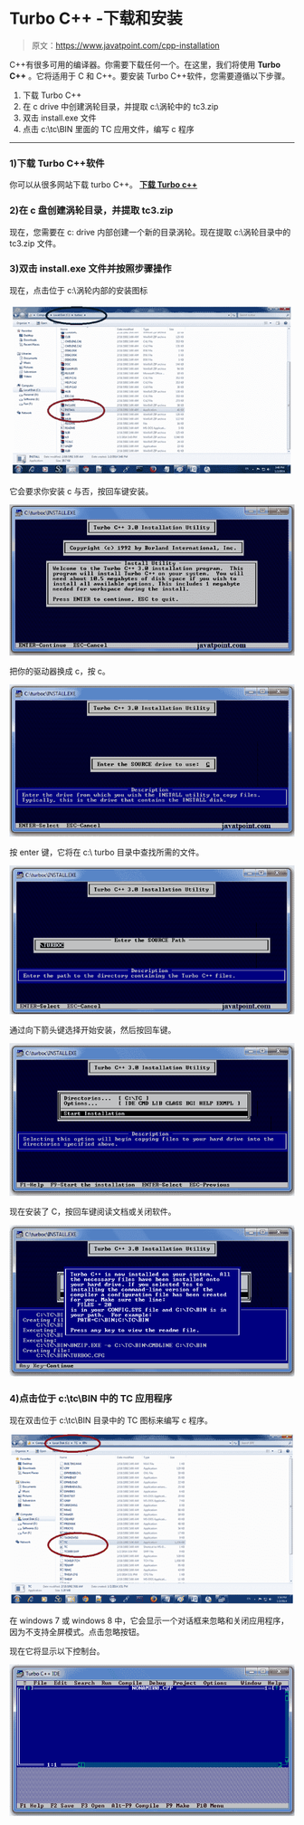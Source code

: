 # Turbo C++ -下载和安装

> 原文：<https://www.javatpoint.com/cpp-installation>

C++有很多可用的编译器。你需要下载任何一个。在这里，我们将使用 **Turbo C++** 。它将适用于 C 和 C++。要安装 Turbo C++软件，您需要遵循以下步骤。

1.  下载 Turbo C++
2.  在 c drive 中创建涡轮目录，并提取 c:\涡轮中的 tc3.zip
3.  双击 install.exe 文件
4.  点击 c:\tc\BIN 里面的 TC 应用文件，编写 c 程序

* * *

### 1)下载 Turbo C++软件

你可以从很多网站下载 turbo C++。 **[下载 Turbo c++](cpp/software/tc3.zip)**

### 2)在 c 盘创建涡轮目录，并提取 tc3.zip

现在，您需要在 c: drive 内部创建一个新的目录涡轮。现在提取 c:\涡轮目录中的 tc3.zip 文件。

### 3)双击 install.exe 文件并按照步骤操作

现在，点击位于 c:\涡轮内部的安装图标

![Cpp Installation 1](img/790e85196bfb965915a6434a45585435.png)

它会要求你安装 c 与否，按回车键安装。

![Cpp Installation 2](img/37871957ba9a2928c33804318f6171a9.png)

把你的驱动器换成 c，按 c。

![Cpp Installation 3](img/7c2292182fd1cf27f52606117d6d3379.png)

按 enter 键，它将在 c:\ turbo 目录中查找所需的文件。

![Cpp Installation 4](img/26ee4e6b0a81c18425c65ff91c21fc9a.png)

通过向下箭头键选择开始安装，然后按回车键。

![Cpp Installation 5](img/8235ee4c4c5e7a60e0648956ace35a32.png)

现在安装了 C，按回车键阅读文档或关闭软件。

![Cpp Installation 6](img/fbcaa7740506689e67a5725edb350649.png)

### 4)点击位于 c:\tc\BIN 中的 TC 应用程序

现在双击位于 c:\tc\BIN 目录中的 TC 图标来编写 c 程序。

![Cpp Installation 7](img/5b3699d678d636f4e074ee97af2552f4.png)

在 windows 7 或 windows 8 中，它会显示一个对话框来忽略和关闭应用程序，因为不支持全屏模式。点击忽略按钮。

现在它将显示以下控制台。

![Cpp Installation 8](img/e50d9dea5d85ad1a611105c7f442a233.png)